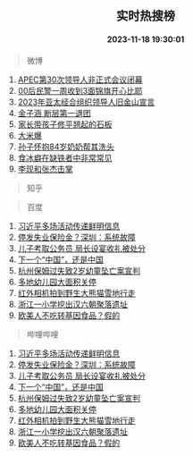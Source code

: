 <div align="center"><h2>实时热搜榜</h2><h4>2023-11-18 19:30:01</h4></div>

> 微博  

1. [APEC第30次领导人非正式会议闭幕](https://s.weibo.com/weibo?q=%23APEC%E7%AC%AC30%E6%AC%A1%E9%A2%86%E5%AF%BC%E4%BA%BA%E9%9D%9E%E6%AD%A3%E5%BC%8F%E4%BC%9A%E8%AE%AE%E9%97%AD%E5%B9%95%23&t=31&band_rank=1&Refer=top)<br />
2. [00后民警一周收到3面锦旗开心比耶](https://s.weibo.com/weibo?q=%2300%E5%90%8E%E6%B0%91%E8%AD%A6%E4%B8%80%E5%91%A8%E6%94%B6%E5%88%B03%E9%9D%A2%E9%94%A6%E6%97%97%E5%BC%80%E5%BF%83%E6%AF%94%E8%80%B6%23&t=31&band_rank=2&Refer=top)<br />
3. [2023年亚太经合组织领导人旧金山宣言](https://s.weibo.com/weibo?q=%232023%E5%B9%B4%E4%BA%9A%E5%A4%AA%E7%BB%8F%E5%90%88%E7%BB%84%E7%BB%87%E9%A2%86%E5%AF%BC%E4%BA%BA%E6%97%A7%E9%87%91%E5%B1%B1%E5%AE%A3%E8%A8%80%23&t=31&band_rank=3&Refer=top)<br />
4. [金子涵 断层第一退团](https://s.weibo.com/weibo?q=%E9%87%91%E5%AD%90%E6%B6%B5%20%E6%96%AD%E5%B1%82%E7%AC%AC%E4%B8%80%E9%80%80%E5%9B%A2&t=31&band_rank=4&Refer=top)<br />
5. [家长带孩子修平翘起的石板](https://s.weibo.com/weibo?q=%23%E5%AE%B6%E9%95%BF%E5%B8%A6%E5%AD%A9%E5%AD%90%E4%BF%AE%E5%B9%B3%E7%BF%98%E8%B5%B7%E7%9A%84%E7%9F%B3%E6%9D%BF%23&t=31&band_rank=5&Refer=top)<br />
6. [大米爆](https://s.weibo.com/weibo?q=%E5%A4%A7%E7%B1%B3%E7%88%86&t=31&band_rank=6&Refer=top)<br />
7. [孙子怀抱84岁奶奶帮其洗头](https://s.weibo.com/weibo?q=%23%E5%AD%99%E5%AD%90%E6%80%80%E6%8A%B184%E5%B2%81%E5%A5%B6%E5%A5%B6%E5%B8%AE%E5%85%B6%E6%B4%97%E5%A4%B4%23&t=31&band_rank=7&Refer=top)<br />
8. [食冰癖在缺铁者中非常常见](https://s.weibo.com/weibo?q=%E9%A3%9F%E5%86%B0%E7%99%96%E5%9C%A8%E7%BC%BA%E9%93%81%E8%80%85%E4%B8%AD%E9%9D%9E%E5%B8%B8%E5%B8%B8%E8%A7%81&t=31&band_rank=8&Refer=top)<br />
9. [李现和张杰击掌](https://s.weibo.com/weibo?q=%23%E6%9D%8E%E7%8E%B0%E5%92%8C%E5%BC%A0%E6%9D%B0%E5%87%BB%E6%8E%8C%23&t=31&band_rank=9&Refer=top)<br />

> 知乎  


> 百度  

1. [习近平多场活动传递鲜明信息](https://www.baidu.com/s?wd=%E4%B9%A0%E8%BF%91%E5%B9%B3%E5%A4%9A%E5%9C%BA%E6%B4%BB%E5%8A%A8%E4%BC%A0%E9%80%92%E9%B2%9C%E6%98%8E%E4%BF%A1%E6%81%AF&sa=fyb_news&rsv_dl=fyb_news)<br />
2. [停发失业保险金？深圳：系统故障](https://www.baidu.com/s?wd=%E5%81%9C%E5%8F%91%E5%A4%B1%E4%B8%9A%E4%BF%9D%E9%99%A9%E9%87%91%EF%BC%9F%E6%B7%B1%E5%9C%B3%EF%BC%9A%E7%B3%BB%E7%BB%9F%E6%95%85%E9%9A%9C&sa=fyb_news&rsv_dl=fyb_news)<br />
3. [儿子考取公务员 局长设宴收礼被处分](https://www.baidu.com/s?wd=%E5%84%BF%E5%AD%90%E8%80%83%E5%8F%96%E5%85%AC%E5%8A%A1%E5%91%98+%E5%B1%80%E9%95%BF%E8%AE%BE%E5%AE%B4%E6%94%B6%E7%A4%BC%E8%A2%AB%E5%A4%84%E5%88%86&sa=fyb_news&rsv_dl=fyb_news)<br />
4. [下一个“中国”，还是中国](https://www.baidu.com/s?wd=%E4%B8%8B%E4%B8%80%E4%B8%AA%E2%80%9C%E4%B8%AD%E5%9B%BD%E2%80%9D%EF%BC%8C%E8%BF%98%E6%98%AF%E4%B8%AD%E5%9B%BD&sa=fyb_news&rsv_dl=fyb_news)<br />
5. [杭州保姆过失致2岁幼童坠亡案宣判](https://www.baidu.com/s?wd=%E6%9D%AD%E5%B7%9E%E4%BF%9D%E5%A7%86%E8%BF%87%E5%A4%B1%E8%87%B42%E5%B2%81%E5%B9%BC%E7%AB%A5%E5%9D%A0%E4%BA%A1%E6%A1%88%E5%AE%A3%E5%88%A4&sa=fyb_news&rsv_dl=fyb_news)<br />
6. [多地幼儿园大面积关停](https://www.baidu.com/s?wd=%E5%A4%9A%E5%9C%B0%E5%B9%BC%E5%84%BF%E5%9B%AD%E5%A4%A7%E9%9D%A2%E7%A7%AF%E5%85%B3%E5%81%9C&sa=fyb_news&rsv_dl=fyb_news)<br />
7. [红外相机拍到野生大熊猫雪地行走](https://www.baidu.com/s?wd=%E7%BA%A2%E5%A4%96%E7%9B%B8%E6%9C%BA%E6%8B%8D%E5%88%B0%E9%87%8E%E7%94%9F%E5%A4%A7%E7%86%8A%E7%8C%AB%E9%9B%AA%E5%9C%B0%E8%A1%8C%E8%B5%B0&sa=fyb_news&rsv_dl=fyb_news)<br />
8. [浙江一小学挖出汉六朝聚落遗址](https://www.baidu.com/s?wd=%E6%B5%99%E6%B1%9F%E4%B8%80%E5%B0%8F%E5%AD%A6%E6%8C%96%E5%87%BA%E6%B1%89%E5%85%AD%E6%9C%9D%E8%81%9A%E8%90%BD%E9%81%97%E5%9D%80&sa=fyb_news&rsv_dl=fyb_news)<br />
9. [欧美人不吃转基因食品？假的](https://www.baidu.com/s?wd=%E6%AC%A7%E7%BE%8E%E4%BA%BA%E4%B8%8D%E5%90%83%E8%BD%AC%E5%9F%BA%E5%9B%A0%E9%A3%9F%E5%93%81%EF%BC%9F%E5%81%87%E7%9A%84&sa=fyb_news&rsv_dl=fyb_news)<br />

> 哔哩哔哩  

1. [习近平多场活动传递鲜明信息](https://www.baidu.com/s?wd=%E4%B9%A0%E8%BF%91%E5%B9%B3%E5%A4%9A%E5%9C%BA%E6%B4%BB%E5%8A%A8%E4%BC%A0%E9%80%92%E9%B2%9C%E6%98%8E%E4%BF%A1%E6%81%AF&sa=fyb_news&rsv_dl=fyb_news)<br />
2. [停发失业保险金？深圳：系统故障](https://www.baidu.com/s?wd=%E5%81%9C%E5%8F%91%E5%A4%B1%E4%B8%9A%E4%BF%9D%E9%99%A9%E9%87%91%EF%BC%9F%E6%B7%B1%E5%9C%B3%EF%BC%9A%E7%B3%BB%E7%BB%9F%E6%95%85%E9%9A%9C&sa=fyb_news&rsv_dl=fyb_news)<br />
3. [儿子考取公务员 局长设宴收礼被处分](https://www.baidu.com/s?wd=%E5%84%BF%E5%AD%90%E8%80%83%E5%8F%96%E5%85%AC%E5%8A%A1%E5%91%98+%E5%B1%80%E9%95%BF%E8%AE%BE%E5%AE%B4%E6%94%B6%E7%A4%BC%E8%A2%AB%E5%A4%84%E5%88%86&sa=fyb_news&rsv_dl=fyb_news)<br />
4. [下一个“中国”，还是中国](https://www.baidu.com/s?wd=%E4%B8%8B%E4%B8%80%E4%B8%AA%E2%80%9C%E4%B8%AD%E5%9B%BD%E2%80%9D%EF%BC%8C%E8%BF%98%E6%98%AF%E4%B8%AD%E5%9B%BD&sa=fyb_news&rsv_dl=fyb_news)<br />
5. [杭州保姆过失致2岁幼童坠亡案宣判](https://www.baidu.com/s?wd=%E6%9D%AD%E5%B7%9E%E4%BF%9D%E5%A7%86%E8%BF%87%E5%A4%B1%E8%87%B42%E5%B2%81%E5%B9%BC%E7%AB%A5%E5%9D%A0%E4%BA%A1%E6%A1%88%E5%AE%A3%E5%88%A4&sa=fyb_news&rsv_dl=fyb_news)<br />
6. [多地幼儿园大面积关停](https://www.baidu.com/s?wd=%E5%A4%9A%E5%9C%B0%E5%B9%BC%E5%84%BF%E5%9B%AD%E5%A4%A7%E9%9D%A2%E7%A7%AF%E5%85%B3%E5%81%9C&sa=fyb_news&rsv_dl=fyb_news)<br />
7. [红外相机拍到野生大熊猫雪地行走](https://www.baidu.com/s?wd=%E7%BA%A2%E5%A4%96%E7%9B%B8%E6%9C%BA%E6%8B%8D%E5%88%B0%E9%87%8E%E7%94%9F%E5%A4%A7%E7%86%8A%E7%8C%AB%E9%9B%AA%E5%9C%B0%E8%A1%8C%E8%B5%B0&sa=fyb_news&rsv_dl=fyb_news)<br />
8. [浙江一小学挖出汉六朝聚落遗址](https://www.baidu.com/s?wd=%E6%B5%99%E6%B1%9F%E4%B8%80%E5%B0%8F%E5%AD%A6%E6%8C%96%E5%87%BA%E6%B1%89%E5%85%AD%E6%9C%9D%E8%81%9A%E8%90%BD%E9%81%97%E5%9D%80&sa=fyb_news&rsv_dl=fyb_news)<br />
9. [欧美人不吃转基因食品？假的](https://www.baidu.com/s?wd=%E6%AC%A7%E7%BE%8E%E4%BA%BA%E4%B8%8D%E5%90%83%E8%BD%AC%E5%9F%BA%E5%9B%A0%E9%A3%9F%E5%93%81%EF%BC%9F%E5%81%87%E7%9A%84&sa=fyb_news&rsv_dl=fyb_news)<br />
